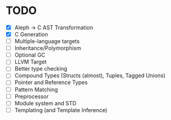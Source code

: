 # TODO #
- [X] Aleph -> C AST Transformation
- [X] C Generation
- [ ] Multiple-language targets
- [ ] Inheritance/Polymorphism
- [ ] Optional GC
- [ ] LLVM Target
- [ ] Better type checking
- [ ] Compound Types (Structs (almost), Tuples, Tagged Unions)
- [ ] Pointer and Reference Types
- [ ] Pattern Matching
- [ ] Preprocessor
- [ ] Module system and STD
- [ ] Templating (and Template Inference)
